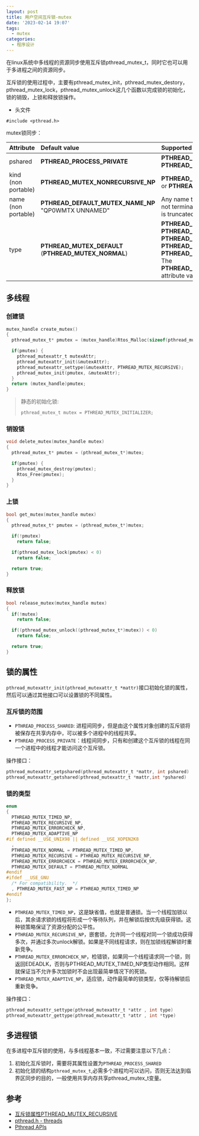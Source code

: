 ```yaml
---
layout: post
title: 用户空间互斥锁-mutex
date: '2023-02-14 19:07'
tags:
  - mutex
categories:
  - 程序设计
---
```


在linux系统中多线程的资源同步使用互斥锁pthread_mutex_t，同时它也可以用于多进程之间的资源同步。

互斥锁的使用过程中，主要有pthread_mutex_init，pthread_mutex_destory，pthread_mutex_lock，pthread_mutex_unlock这几个函数以完成锁的初始化，锁的销毁，上锁和释放锁操作。

<!--more-->

- 头文件

```
#include <pthread.h>
```

mutex锁同步：

| Attribute           | Default value                                        | Supported values                                             |
| :------------------ | :--------------------------------------------------- | :----------------------------------------------------------- |
| pshared             | **PTHREAD_PROCESS_PRIVATE**                          | **PTHREAD_PROCESS_PRIVATE or PTHREAD_PROCESS_SHARED**        |
| kind (non portable) | **PTHREAD_MUTEX_NONRECURSIVE_NP**                    | **PTHREAD_MUTEX_NONRECURSIVE_NP** or **PTHREAD_MUTEX_RECURSIVE_NP** |
| name (non portable) | **PTHREAD_DEFAULT_MUTEX_NAME_NP** "QP0WMTX UNNAMED"  | Any name that is 15 characters or less. If not terminated by a null character, name is truncated to 15 characters. |
| type                | **PTHREAD_MUTEX_DEFAULT** (**PTHREAD_MUTEX_NORMAL**) | **PTHREAD_MUTEX_DEFAULT** or **PTHREAD_MUTEX_NORMAL** or **PTHREAD_MUTEX_RECURSIVE** or **PTHREAD_MUTEX_ERRORCHECK** or **PTHREAD_MUTEX_OWNERTERM_NP**  The **PTHREAD_MUTEX_OWNERTERM_NP** attribute value is non portable. |



## 多线程

### 创建锁

``` C
mutex_handle create_mutex()
{
  pthread_mutex_t* pmutex = (mutex_handle)Rtos_Malloc(sizeof(pthread_mutex_t));

  if(pmutex) {
    pthread_mutexattr_t mutexAttr;
    pthread_mutexattr_init(&mutexAttr);
    pthread_mutexattr_settype(&mutexAttr, PTHREAD_MUTEX_RECURSIVE);
    pthread_mutex_init(pmutex, &mutexAttr);
  }
  return (mutex_handle)pmutex;
}
```

> 静态的初始化锁:
>
> ``` C
> pthread_mutex_t mutex = PTHREAD_MUTEX_INITIALIZER;
> ```


### 销毁锁

``` C
void delete_mutex(mutex_handle mutex)
{
  pthread_mutex_t* pmutex = (pthread_mutex_t*)mutex;

  if(pmutex) {
    pthread_mutex_destroy(pmutex);
    Rtos_Free(pmutex);
  }
}

```

### 上锁

``` C
bool get_mutex(mutex_handle mutex)
{
  pthread_mutex_t* pmutex = (pthread_mutex_t*)mutex;

  if(!pmutex)
    return false;

  if(pthread_mutex_lock(pmutex) < 0)
    return false;

  return true;
}
```

### 释放锁

``` C
bool release_mutex(mutex_handle mutex)                            
{                                                                 
  if(!mutex)                                                      
    return false;                                                 

  if((pthread_mutex_unlock((pthread_mutex_t*)mutex)) < 0)         
    return false;                                                 

  return true;                                                    
}                                                                 
```

## 锁的属性

`pthread_mutexattr_init(pthread_mutexattr_t *mattr)`接口初始化锁的属性，然后可以通过其他接口可以设置锁的不同属性。

### 互斥锁的范围

- `PTHREAD_PROCESS_SHARED`: 进程间同步，但是由这个属性对象创建的互斥锁将被保存在共享内存中，可以被多个进程中的线程共享。
- `PTHREAD_PROCESS_PRIVATE`：线程间同步，只有和创建这个互斥锁的线程在同一个进程中的线程才能访问这个互斥锁。

操作接口：
``` C
pthread_mutexattr_setpshared(pthread_mutexattr_t *mattr, int pshared)
pthread_mutexattr_getshared(pthread_mutexattr_t *mattr,int *pshared)
```

### 锁的类型

``` C
enum                                                                           
{                                                                              
  PTHREAD_MUTEX_TIMED_NP,                                                      
  PTHREAD_MUTEX_RECURSIVE_NP,                                                  
  PTHREAD_MUTEX_ERRORCHECK_NP,                                                 
  PTHREAD_MUTEX_ADAPTIVE_NP                                                    
#if defined __USE_UNIX98 || defined __USE_XOPEN2K8                             
  ,                                                                            
  PTHREAD_MUTEX_NORMAL = PTHREAD_MUTEX_TIMED_NP,                               
  PTHREAD_MUTEX_RECURSIVE = PTHREAD_MUTEX_RECURSIVE_NP,                        
  PTHREAD_MUTEX_ERRORCHECK = PTHREAD_MUTEX_ERRORCHECK_NP,                      
  PTHREAD_MUTEX_DEFAULT = PTHREAD_MUTEX_NORMAL                                 
#endif                                                                         
#ifdef __USE_GNU                                                               
  /* For compatibility.  */                                                    
  , PTHREAD_MUTEX_FAST_NP = PTHREAD_MUTEX_TIMED_NP                             
#endif                                                                         
};                                                                             
```

- `PTHREAD_MUTEX_TIMED_NP`，这是缺省值，也就是普通锁。当一个线程加锁以后，其余请求锁的线程将形成一个等待队列，并在解锁后按优先级获得锁。这种锁策略保证了资源分配的公平性。
- `PTHREAD_MUTEX_RECURSIVE_NP`，嵌套锁，允许同一个线程对同一个锁成功获得多次，并通过多次unlock解锁。如果是不同线程请求，则在加锁线程解锁时重新竞争。
- `PTHREAD_MUTEX_ERRORCHECK_NP`，检错锁，如果同一个线程请求同一个锁，则返回EDEADLK，否则与PTHREAD_MUTEX_TIMED_NP类型动作相同。这样就保证当不允许多次加锁时不会出现最简单情况下的死锁。
- `PTHREAD_MUTEX_ADAPTIVE_NP`，适应锁，动作最简单的锁类型，仅等待解锁后重新竞争。

操作接口：
``` C
pthread_mutexattr_settype(pthread_mutexattr_t *attr , int type)
pthread_mutexattr_gettype(pthread_mutexattr_t *attr , int *type)
```

## 多进程锁

在多进程中互斥锁的使用，与多线程基本一致，不过需要注意以下几点：

1. 初始化互斥锁时，需要将其属性设置为`PTHREAD_PROCESS_SHARED`
2. 初始化锁的结构`pthread_mutex_t`,必需多个进程均可以访问，否则无法达到临界区同步的目的，一般使用共享内存共享pthread_mutex_t变量。


## 参考

- [互斥锁属性PTHREAD_MUTEX_RECURSIVE](https://blog.csdn.net/kingmax26/article/details/5338065)
- [pthread.h - threads](https://pubs.opengroup.org/onlinepubs/7908799/xsh/pthread.h.html)
- [Pthread APIs](https://www.ibm.com/docs/en/i/7.2?topic=category-pthread-apis)
